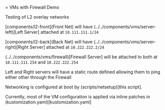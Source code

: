 = VMs with Firewall Demo

Testing of L2 overlay networks

[components/l2-front](Front Net) will have (../../components/vms/server-left)[Left Server] attached at `10.111.111.1/24`

[components/l2-back](Back Net) will have (../../components/vms/server-right)[Right Server] attached at `10.222.222.2/24`

(../../components/vms/firewall)[Firewall Server] will be attached to both at `10.111.111.254` and `10.222.222.254`

Left and Right servers will have a static route defined allowing them to ping either other through the Firewall

Networking is configured at boot by (scripts/netsetup)[this script].

Currently, most of the VM configuration is applied via inline patches in (kustomization.yaml)[kustomization.yaml]

